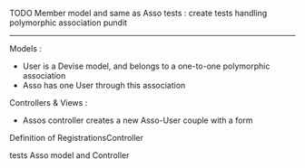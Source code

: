 TODO
Member model and same as Asso
tests : create tests handling polymorphic association
pundit

---------------------------------------------
Models :
- User is a Devise model, and belongs to a one-to-one polymorphic association
- Asso has one User through this association

Controllers & Views :
- Assos controller creates a new Asso-User couple with a form

Definition of RegistrationsController
  
tests Asso model and Controller
